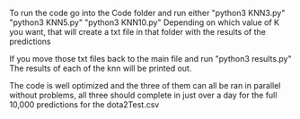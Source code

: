 To run the code go into the Code folder and run either
"python3 KNN3.py"
"python3 KNN5.py"
"python3 KNN10.py"
Depending on which value of K you want, that will create a txt file in that folder with the results of the predictions

If you move those txt files back to the main file and run "python3 results.py" 
The results of each of the knn will be printed out. 

The code is well optimized and the three of them can all be ran in parallel without problems, all three should complete in just over a day for the full 10,000 predictions for the dota2Test.csv